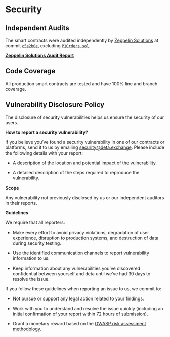 # Security

## Independent Audits

The smart contracts were audited independently by
[Zeppelin Solutions](https://zeppelin.solutions/) at commit [`c5e2b0e`](https://github.com/detaprotocol/perpetual/tree/c5e2b0e58aaf532d2c8b1f658d1df2f6a3385318/contracts), excluding [`P1Orders.sol`](contracts/protocol/v1/P1Orders.sol).

**[Zeppelin Solutions Audit Report](https://blog.openzeppelin.com/deta-perpetual-audit/)**

## Code Coverage

All production smart contracts are tested and have 100% line and branch coverage.

## Vulnerability Disclosure Policy

The disclosure of security vulnerabilities helps us ensure the security of our users.

**How to report a security vulnerability?**

If you believe you’ve found a security vulnerability in one of our contracts or platforms,
send it to us by emailing [security@deta.exchange](mailto:security@deta.exchange).
Please include the following details with your report:

* A description of the location and potential impact of the vulnerability.

* A detailed description of the steps required to reproduce the vulnerability.

**Scope**

Any vulnerability not previously disclosed by us or our independent auditors in their reports.

**Guidelines**

We require that all reporters:

* Make every effort to avoid privacy violations, degradation of user experience,
disruption to production systems, and destruction of data during security testing.

* Use the identified communication channels to report vulnerability information to us.

* Keep information about any vulnerabilities you’ve discovered confidential between yourself and
deta until we’ve had 30 days to resolve the issue.

If you follow these guidelines when reporting an issue to us, we commit to:

* Not pursue or support any legal action related to your findings.

* Work with you to understand and resolve the issue quickly
(including an initial confirmation of your report within 72 hours of submission).

* Grant a monetary reward based on the [OWASP risk assessment methodology](https://medium.com/detaderivatives/announcing-bug-bounties-for-the-deta-margin-trading-protocol-d0c817d1cda4).
